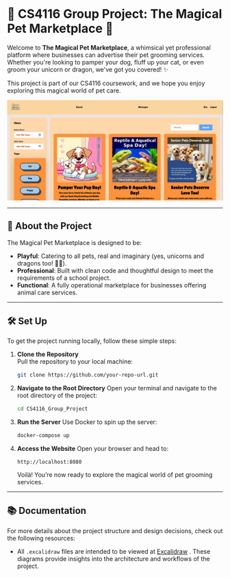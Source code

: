 # 🐾 CS4116 Group Project: The Magical Pet Marketplace 🐉

Welcome to **The Magical Pet Marketplace**, a whimsical yet professional platform where businesses can advertise their pet grooming services. Whether you're looking to pamper your dog, fluff up your cat, or even groom your unicorn or dragon, we've got you covered! ✨

This project is part of our CS4116 coursework, and we hope you enjoy exploring this magical world of pet care.

![Frontpage Image](src/images/webpage.png)

---

## 🌟 About the Project

The Magical Pet Marketplace is designed to be:

- **Playful**: Catering to all pets, real and imaginary (yes, unicorns and dragons too! 🦄🐉).
- **Professional**: Built with clean code and thoughtful design to meet the requirements of a school project.
- **Functional**: A fully operational marketplace for businesses offering animal care services.

---

## 🛠️ Set Up

To get the project running locally, follow these simple steps:

1. **Clone the Repository**  
   Pull the repository to your local machine:
   ```bash
   git clone https://github.com/your-repo-url.git

2. **Navigate to the Root Directory**
   Open your terminal and navigate to the root directory of the project:
   ```bash
   cd CS4116_Group_Project

3. **Run the Server**
   Use Docker to spin up the server:
   ```bash
   docker-compose up

4. **Access the Website**
   Open your browser and head to:
   ```
   http://localhost:8080
   ```
   Voilà! You’re now ready to explore the magical world of pet grooming services.

---

## 📚 Documentation

For more details about the project structure and design decisions, check out the following resources:
- All ```.excalidraw``` files are intended to be viewed at [Excalidraw](https://excalidraw.com/) . These diagrams provide insights into the architecture and workflows of the project.